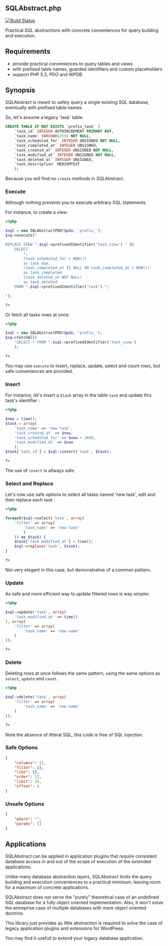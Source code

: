 SQLAbstract.php
---
[![Build Status](https://travis-ci.org/unframed/SQLAbstract.php.svg)](https://travis-ci.org/unframed/SQLAbstract.php)

Practical SQL abstractions with concrete conveniences for query building and execution.

Requirements
---
- provide practical conveniences to query tables and views
- with prefixed table names, guarded identifiers and custom placeholders
- support PHP 5.3, PDO and WPDB.

Synopsis
---
SQLAbstract is meant to safely query a single existing SQL database, eventually with prefixed table names.

So, let's assume a legacy 'task' table.

~~~sql
CREATE TABLE IF NOT EXISTS `prefix_task` (
    `task_id` INTEGER AUTOINCREMENT PRIMARY KEY,
    `task_name` VARCHAR(255) NOT NULL,
    `task_scheduled_for` INTEGER UNSIGNED NOT NULL,
    `task_completed_at` INTEGER UNSIGNED,
    `task_created_at` INTEGER UNSIGNED NOT NULL,
    `task_modified_at` INTEGER UNSIGNED NOT NULL,
    `task_deleted_at` INTEGER UNSIGNED,
    `task_description` MEDIUMTEXT
    );
~~~

Because you will find no `create` methods in SQLAbstract.

### Execute

Although nothing prevents you to execute arbitrary SQL statements.

For instance, to create a view:

~~~php
<?php

$sql = new SQLAbstractPDO($pdo, 'prefix_');
$sq->execute("

REPLACE VIEW ".$sql->prefixedIdentifier('task_view')." AS 
    SELECT 
        *,
        (task_scheduled_for > NOW()) 
        as task_due,
        (task_completed_at IS NULL OR task_completed_at < NOW()) 
        as task_completed
        (task_deleted_at NOT NULL) 
        as task_deleted
    FROM ".$sql->prefixedIdentifier('task').";

");

?>
~~~

Or fetch all tasks rows at once:

~~~php
<?php

$sql = new SQLAbstractPDO($pdo, 'prefix_');
$sq->fetchAll(
    "SELECT * FROM ".$sql->prefixedIdentifier('task_view')
    );

?>
~~~

You may use `execute` to insert, replace, update, select and count rows, but safe conveniences are provided.

### Insert

For instance, let's insert a `$task` array in the table `task` and update this task's identifier :

~~~php
<?php

$now = time();
$task = array(
    'task_name' => 'new task',
    'task_created_at' => $now,
    'task_scheduled_for' => $now + 3600,
    'task_modified_at' => $now
    );
$task['task_id'] = $sql->insert('task', $task);

?>
~~~

The use of `insert` is allways safe.

### Select and Replace

Let's now use safe options to select all tasks named 'new task', edit and then replace each task :

~~~php
<?php

foreach($sql->select('task', array(
    'filter' => array(
        'task_name' => 'new task'
        )
    )) as $task) {
    $task['task_modified_at'] = time();
    $sql->replace('task', $task);
}

?>
~~~

Not very elegant in this case, but demonstrative of a common pattern.

### Update

As safe and more efficient way to update filtered rows is way simpler.

~~~php
<?php

$sql->update('task', array(
    'task_modified_at' => time()
), array(
    'filter' => array(
        'task_name' => 'new name'
    )
));

?>
~~~

### Delete

Deleting rows at once follows the same pattern, using the same options as `select`, `update` and `count`.

~~~php
<?php

$sql->delete('task', array(
    'filter' => array(
        'task_name' => 'new name'
    )
));

?>
~~~

Note the absence of litteral SQL, this code is free of SQL injection.

### Safe Options

~~~json
{
    "columns": [],
    "filter": {},
    "like": {},
    "order": [],
    "limit": 30,
    "offset": 0
}
~~~

### Unsafe Options

~~~json
{
    "where": "",
    "params": []
}
~~~

Applications
---
SQLAbstract can be applied in application plugins that require consistent database access in and out of the scope of execution of the extended applications.

Unlike many database abstraction layers, SQLAbstract limits the query building and execution conveniences to a practical minimum, leaving room for a maximum of concrete applications.

SQLAbstract does not serve the "purely" theoretical case of an undefined SQL database for a fully object oriented implementation. Also, it won't solve the entreprise case of multiple databases with more object oriented doctrine.

This library just provides as little abstraction is required to solve the  case of legacy application plugins and extensions for WordPress.

You may find it usefull to extend your legacy database application.